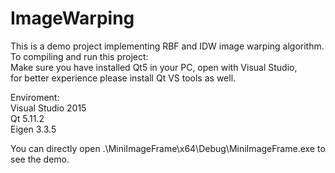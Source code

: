 # ImageWarping
This is a demo project implementing RBF and IDW image warping algorithm.  
To compiling and run this project:  
Make sure you have installed Qt5 in your PC, open with Visual Studio,  
for better experience please install Qt VS tools as well.  

Enviroment:  
Visual Studio 2015  
Qt 5.11.2  
Eigen 3.3.5  


You can directly open .\MiniImageFrame\x64\Debug\MiniImageFrame.exe to see the demo. 
